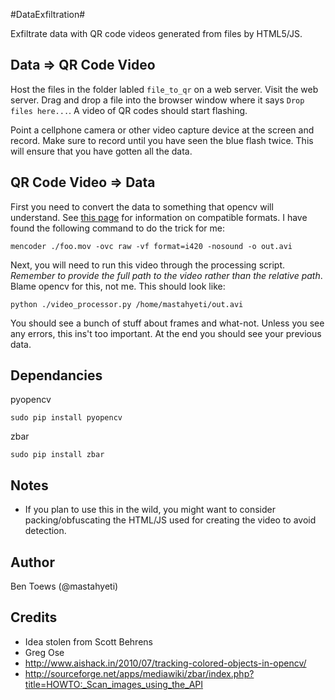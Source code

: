 #DataExfiltration#

Exfiltrate data with QR code videos generated from files by HTML5/JS.

## Data => QR Code Video ##
Host the files in the folder labled `file_to_qr` on a web server. Visit the web server. Drag and drop a file into the browser window where it says `Drop files here...`. A video of QR codes should start flashing.

Point a cellphone camera or other video capture device at the screen and record. Make sure to record until you have seen the blue flash twice. This will ensure that you have gotten all the data.

## QR Code Video => Data ##

First you need to convert the data to something that opencv will understand. See [this page](http://opencv.willowgarage.com/wiki/VideoCodecs) for information on compatible formats. I have found the following command to do the trick for me:

	mencoder ./foo.mov -ovc raw -vf format=i420 -nosound -o out.avi

Next, you will need to run this video through the processing script. *Remember to provide the full path to the video rather than the relative path*. Blame opencv for this, not me. This should look like:

	python ./video_processor.py /home/mastahyeti/out.avi

You should see a bunch of stuff about frames and what-not. Unless you see any errors, this ins't too important. At the end you should see your previous data. 

## Dependancies ##
pyopencv

	sudo pip install pyopencv

zbar

	sudo pip install zbar

## Notes ##

- If you plan to use this in the wild, you might want to consider packing/obfuscating the HTML/JS used for creating the video to avoid detection.

## Author ##

Ben Toews (@mastahyeti)

## Credits ##

- Idea stolen from Scott Behrens
- Greg Ose
- http://www.aishack.in/2010/07/tracking-colored-objects-in-opencv/
- http://sourceforge.net/apps/mediawiki/zbar/index.php?title=HOWTO:_Scan_images_using_the_API

